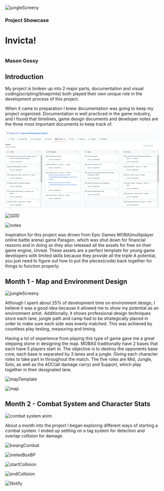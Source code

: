 ![jungleScreeny](https://user-images.githubusercontent.com/70648519/115128514-496cf200-9fac-11eb-8587-9ffe705925fb.PNG)

<h3>Project Showcase</h3>
<h1>Invicta!<h1>
<h3>Mason Gossy</h3>

<h2>Introduction</h2>
<p>My project is broken up into 2 major parts, documentation and visual coding(scripting/blueprints) both played their own unique role in the development process of this project.</p>
<p>When it came to preparation I knew documentation was going to keep my project organized. Documentation is well practiced in the game industry, and I found that timelines, game design documents and developer notes are the three most important documents to keep track of.</p>

![timeline](https://raw.githubusercontent.com/MasonG27/Game-Development-Project/gh-pages/timeline.PNG)

![GDD](https://user-images.githubusercontent.com/70648519/115128257-77e9cd80-9faa-11eb-82c7-19e36ae9c876.PNG)

![notes](https://user-images.githubusercontent.com/70648519/115128260-7c15eb00-9faa-11eb-991e-2f90eb3870ad.PNG)

<p>Inspiration for this project was driven from Epic Games MOBA(multiplayer online battle arena) game Paragon, which was shut down for financial reasons and in doing so they also released all the assets for free on their game engine, Unreal. These assets are a perfect template for young game developers with limited skills because they provide all the triple A potential, you just need to figure out how to put the pieces(code) back together for things to function properly.</p>

<h2>Month 1 - Map and Environment Design</h2>

![jungleScreeny](https://user-images.githubusercontent.com/70648519/115128514-496cf200-9fac-11eb-8587-9ffe705925fb.PNG)

<p>Although I spent about 25% of development time on environment design, I believe it was a good idea because it allowed me to show my potential as an environment artist. Additionally, it shows professional design techniques since each lane, jungle path and camp had to be strategically placed in order to make sure each side was evenly matched. This was achieved by countless play testing, measuring and timing.</p>
<p>Having a lot of experience from playing this type of game gave me a great stepping stone in designing the map. MOBAS traditionally have 2 bases that each have 5 players start in. The objective is to destroy the opponents base core, each base is separated by 3 lanes and a jungle. Giving each character roles to take part in throughout the match. The five roles are Mid, Jungle, Solo, as well as the ADC(all damage carry) and Support, which play together in their designated lane.</p>

![mapTemplate](https://user-images.githubusercontent.com/70648519/115129528-d320bd80-9fb4-11eb-9f67-2c58727c7527.PNG)

![map](https://user-images.githubusercontent.com/70648519/115129359-1ed26780-9fb3-11eb-86bb-146ff804d39c.PNG)

<h2>Month 2 - Combat System and Character Stats</h2>

![combat system anim](https://user-images.githubusercontent.com/70648519/115127588-9bf6e000-9fa5-11eb-9737-a41754211c98.png)

<p>About a month into the project I began exploring different ways of starting a combat system. I ended up settling on a tag system for detection and overlap collision for damage.</p>

![kwangCombat](https://user-images.githubusercontent.com/70648519/115149294-6566a700-a031-11eb-85cd-020f32ebcdee.PNG)

![meleeBoxBP](https://user-images.githubusercontent.com/70648519/115149284-5ed82f80-a031-11eb-890f-bceb10748432.PNG)

![startCollision](https://user-images.githubusercontent.com/70648519/115149464-4b799400-a032-11eb-82da-b477087f1569.PNG)

![endCollision](https://user-images.githubusercontent.com/70648519/115149468-4fa5b180-a032-11eb-9403-9071e8c96133.PNG)

![Notify](https://user-images.githubusercontent.com/70648519/115149474-53d1cf00-a032-11eb-8500-c7ff93015539.PNG)
